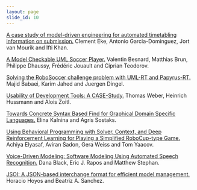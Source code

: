 ```yaml
---
layout: page
slide_id: 10
---
```



[A case study of model-driven engineering for automated timetabling information on submission.]() 
Clement Eke, Antonio Garcia-Dominguez, Jort van Mourik and Ifti Khan.


[A Model Checkable UML Soccer Player.]()
Valentin Besnard, Matthias Brun, Philippe Dhaussy, Frédéric Jouault and Ciprian Teodorov.

[Solving the RoboSoccer challenge problem with UML-RT and Papyrus-RT.]() 
Majid Babaei, Karim Jahed and Juergen Dingel.


[Usability of Development Tools: A CASE-Study.]() 
Thomas Weber, Heinrich Hussmann and Alois Zoitl.



[Towards Concrete Syntax Based Find for Graphical Domain Specific Languages.]() 
Elina Kalnina and Agris Sostaks.

[Using Behavioral Programming with Solver, Context, and Deep Reinforcement Learning for Playing a Simplified RoboCup-type Game.]() 
Achiya Elyasaf, Aviran Sadon, Gera Weiss and Tom Yaacov.


[Voice-Driven Modeling: Software Modeling Using Automated Speech Recognition.]() 
Dana Black, Eric J. Rapos and Matthew Stephan.


[JSOI: A JSON-based interchange format for efficient model management.]() 
Horacio Hoyos and Beatriz A. Sanchez.




